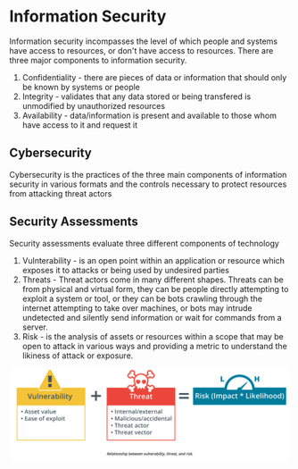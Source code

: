 # Information Security

Information security incompasses the level of which people and systems have access to resources, or don't have access to resources. There are three major components to information security.

1. Confidentiality - there are pieces of data or information that should only be known by systems or people
2. Integrity - validates that any data stored or being transfered is unmodified by unauthorized resources
3. Availability - data/information is present and available to those whom have access to it and request it

## Cybersecurity

Cybersecurity is the practices of the three main components of information security in various formats and the controls necessary to protect resources from attacking threat actors

## Security Assessments

Security assessments evaluate three different components of technology

1. Vulnterability - is an open point within an application or resource which exposes it to attacks or being used by undesired parties
2. Threats - Threat actors come in many different shapes. Threats can be from physical and virtual form, they can be people directly attempting to exploit a system or tool, or they can be bots crawling through the internet attempting to take over machines, or bots may intrude undetected and silently send information or wait for commands from a server.
3. Risk - is the analysis of assets or resources within a scope that may be open to attack in various ways and providing a metric to understand the likiness of attack or exposure.

![Risk image](image.png)